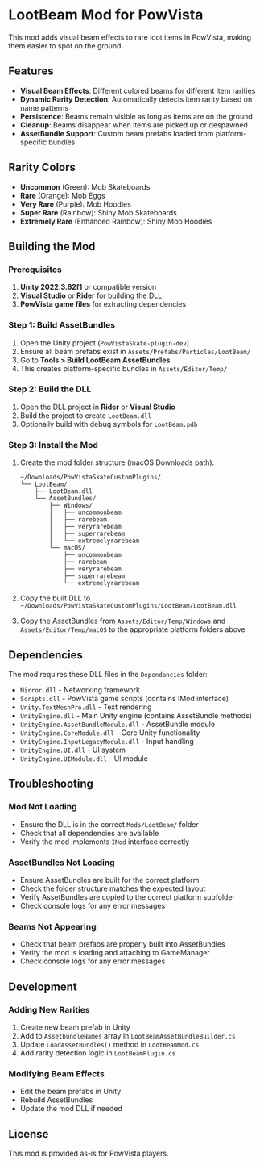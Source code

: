 # LootBeam Mod for PowVista

This mod adds visual beam effects to rare loot items in PowVista, making them easier to spot on the ground.

## Features

- **Visual Beam Effects**: Different colored beams for different item rarities
- **Dynamic Rarity Detection**: Automatically detects item rarity based on name patterns
- **Persistence**: Beams remain visible as long as items are on the ground
- **Cleanup**: Beams disappear when items are picked up or despawned
- **AssetBundle Support**: Custom beam prefabs loaded from platform-specific bundles

## Rarity Colors

- **Uncommon** (Green): Mob Skateboards
- **Rare** (Orange): Mob Eggs  
- **Very Rare** (Purple): Mob Hoodies
- **Super Rare** (Rainbow): Shiny Mob Skateboards
- **Extremely Rare** (Enhanced Rainbow): Shiny Mob Hoodies

## Building the Mod

### Prerequisites

1. **Unity 2022.3.62f1** or compatible version
2. **Visual Studio** or **Rider** for building the DLL
3. **PowVista game files** for extracting dependencies

### Step 1: Build AssetBundles

1. Open the Unity project (`PowVistaSkate-plugin-dev`)
2. Ensure all beam prefabs exist in `Assets/Prefabs/Particles/LootBeam/`
3. Go to **Tools > Build LootBeam AssetBundles**
4. This creates platform-specific bundles in `Assets/Editor/Temp/`

### Step 2: Build the DLL

1. Open the DLL project in **Rider** or **Visual Studio**
2. Build the project to create `LootBeam.dll`
3. Optionally build with debug symbols for `LootBeam.pdb`

### Step 3: Install the Mod

1. Create the mod folder structure (macOS Downloads path):
   ```
   ~/Downloads/PowVistaSkateCustomPlugins/
   └── LootBeam/
       ├── LootBeam.dll
       └── AssetBundles/
           ├── Windows/
           │   ├── uncommonbeam
           │   ├── rarebeam
           │   ├── veryrarebeam
           │   ├── superrarebeam
           │   └── extremelyrarebeam
           └── macOS/
               ├── uncommonbeam
               ├── rarebeam
               ├── veryrarebeam
               ├── superrarebeam
               └── extremelyrarebeam
   ```

2. Copy the built DLL to `~/Downloads/PowVistaSkateCustomPlugins/LootBeam/LootBeam.dll`
3. Copy the AssetBundles from `Assets/Editor/Temp/Windows` and `Assets/Editor/Temp/macOS` to the appropriate platform folders above

## Dependencies

The mod requires these DLL files in the `Dependancies` folder:
- `Mirror.dll` - Networking framework
- `Scripts.dll` - PowVista game scripts (contains IMod interface)
- `Unity.TextMeshPro.dll` - Text rendering
- `UnityEngine.dll` - Main Unity engine (contains AssetBundle methods)
- `UnityEngine.AssetBundleModule.dll` - AssetBundle module
- `UnityEngine.CoreModule.dll` - Core Unity functionality
- `UnityEngine.InputLegacyModule.dll` - Input handling
- `UnityEngine.UI.dll` - UI system
- `UnityEngine.UIModule.dll` - UI module

## Troubleshooting

### Mod Not Loading
- Ensure the DLL is in the correct `Mods/LootBeam/` folder
- Check that all dependencies are available
- Verify the mod implements `IMod` interface correctly

### AssetBundles Not Loading
- Ensure AssetBundles are built for the correct platform
- Check the folder structure matches the expected layout
- Verify AssetBundles are copied to the correct platform subfolder
- Check console logs for any error messages

### Beams Not Appearing
- Check that beam prefabs are properly built into AssetBundles
- Verify the mod is loading and attaching to GameManager
- Check console logs for any error messages

## Development

### Adding New Rarities
1. Create new beam prefab in Unity
2. Add to `AssetbundleNames` array in `LootBeamAssetBundleBuilder.cs`
3. Update `LoadAssetBundles()` method in `LootBeamMod.cs`
4. Add rarity detection logic in `LootBeamPlugin.cs`

### Modifying Beam Effects
- Edit the beam prefabs in Unity
- Rebuild AssetBundles
- Update the mod DLL if needed

## License

This mod is provided as-is for PowVista players. 